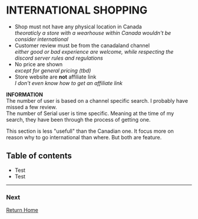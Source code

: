 # **INTERNATIONAL SHOPPING**

- Shop must not have any physical location in Canada  
  *theoraticly a store with a wearhouse within Canada wouldn't be consider international*
- Customer review must be from the canadaland channel  
  *either good or bad experience are welcome, while respecting the discord server rules and regulations*
- No price are shown  
  *except for general pricing (tbd)*
- Store website are __not__ affiliate link  
  *I don't even know how to get an affiliate link*

**INFORMATION**  
The number of user is based on a channel specific search. I probably have missed a few review.  
The number of Serial user is time specific. Meaning at the time of my search, they have been through the process of getting one.  

This section is less "usefull" than the Canadian one. It focus more on reason why to go international than where. But both are feature.  


## Table of contents
- Test  
- Test 

---
### Next
[Return Home](../README.md)
